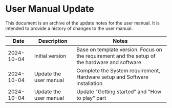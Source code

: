 User Manual Update
==================
This document is an archive of the update notes for the user manual. It is intended to provide a history of changes to the user manual.

| Date | Description | Notes |
|------|-------------|------|
| 2024-10-04 | Initial version | Base on template version. Focus on the requirement and the setup of the hardware and software |
| 2024-10-04 | Update the user manual | Complete the System requirement, Hardware setup and Software installation |
| 2024-10-04 | Update the user manual | Update "Getting started" and "How to play" part|